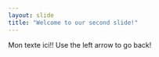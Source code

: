 ```yaml
---
layout: slide
title: "Welcome to our second slide!"
---
```

Mon texte ici!!
Use the left arrow to go back!
